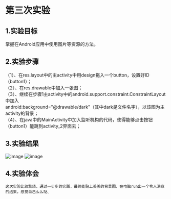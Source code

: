 # 第三次实验

## 1.实验目标
掌握在Android应用中使用图片等资源的方法。

## 2.实验步骤
（1）、在res.layout中的主activity中用design拖入一个button，设置好ID（button1）；  
（2）、在res.drawable中加入一张图；  
（3）、继续在步骤1主activity中的android.support.constraint.ConstraintLayout中加入  
  android:background="@drawable/dark"（其中dark是文件名字），以该图为主activity的背景；  
（4）、在java中的MainActivity中加入监听机构的代码，使得能够点击按钮（button1）能跳到activity_2界面去；  
## 3.实验结果

![image](https://github.com/xiaojiahao/android-labs-2018/blob/master/soft1614080902319/sy3(1).jpg)
![image](https://github.com/xiaojiahao/android-labs-2018/blob/master/soft1614080902319/sy3(2).png)

## 4.实验体会

    这次实验比较繁琐，通过一步步的实践，最终能贴上美美的背景图，在电脑run出一个令人满意的结果，感觉自己么么哒、
